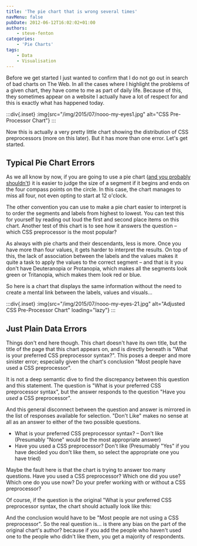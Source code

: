```yaml
---
title: 'The pie chart that is wrong several times'
navMenu: false
pubDate: 2012-06-12T16:02:02+01:00
authors:
    - steve-fenton
categories:
    - 'Pie Charts'
tags:
    - Data
    - Visualisation
---
```


Before we get started I just wanted to confirm that I do not go out in search of bad charts on The Web. In all the cases where I highlight the problems of a given chart, they have come to me as part of daily life. Because of this, they sometimes appear on a website I actually have a lot of respect for and this is exactly what has happened today.

:::div{.inset}
:img{src="/img/2015/07/nooo-my-eyes1.jpg" alt="CSS Pre-Processor Chart"}
:::

Now this is actually a very pretty little chart showing the distribution of CSS preprocessors (more on this later). But it has more than one error. Let's get started.

## Typical Pie Chart Errors

As we all know by now, if you are going to use a pie chart ([and you probably shouldn't](/blog/2009/04/pie-charts-are-bad/)) it is easier to judge the size of a segment if it begins and ends on the four compass points on the circle. In this case, the chart manages to miss all four, not even opting to start at 12 o'clock.

The other convention you can use to make a pie chart easier to interpret is to order the segments and labels from highest to lowest. You can test this for yourself by reading out loud the first and second place items on this chart. Another test of this chart is to see how it answers the question – which CSS preprocessor is the most popular?

As always with pie charts and their descendants, less is more. Once you have more than four values, it gets harder to interpret the results. On top of this, the lack of association between the labels and the values makes it quite a task to apply the values to the correct segment – and that is it you don't have Deuteranopia or Protanopia, which makes all the segments look green or Tritanopia, which makes them look red or blue.

So here is a chart that displays the same information without the need to create a mental link between the labels, values and visuals…

:::div{.inset}
:img{src="/img/2015/07/nooo-my-eyes-21.jpg" alt="Adjusted CSS Pre-Processor Chart" loading="lazy"}
:::

## Just Plain Data Errors

Things don't end here though. This chart doesn't have its own title, but the title of the page that this chart appears on, and is directly beneath is "What is your preferred CSS preprocessor syntax?". This poses a deeper and more sinister error; especially given the chart's conclusion "Most people have used a CSS preprocessor".

It is not a deep semantic dive to find the discrepancy between this question and this statement. The question is "What is your preferred CSS preprocessor syntax", but the answer responds to the question "Have you *used* a CSS preprocessor".

And this general disconnect between the question and answer is mirrored in the list of responses available for selection. "Don't Like" makes no sense at all as an answer to either of the two possible questions.

- What is your preferred CSS preprocessor syntax? – Don't like (Presumably "None" would be the most appropriate answer)
- Have you used a CSS preprocessor? Don't like (Presumably "Yes" if you have decided you don't like them, so select the appropriate one you have tried)

Maybe the fault here is that the chart is trying to answer too many questions. Have you used a CSS preprocessor? Which one did you use? Which one do you use now? Do your prefer working with or without a CSS preprocessor?

Of course, if the question is the original "What is your preferred CSS preprocessor syntax, the chart should actually look like this:

And the conclusion would have to be "Most people are not using a CSS preprocessor". So the real question is… is there any bias on the part of the original chart's author? because if you add the people who haven't used one to the people who didn't like them, you get a majority of respondents.
